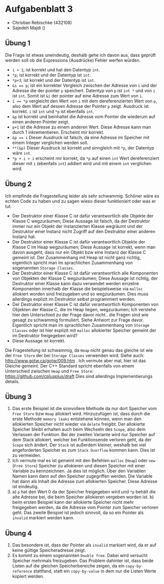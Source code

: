 # Aufgabenblatt 3
* Christian Rebischke (432108)
* Sajedeh Majdi ()

## Übung 1
Die Frage ist etwas uneindeutig, deshalb gehe ich davon aus, dass geprüft werden soll ob die Expressions (Ausdrücke) Fehler werfen würden.

* `i + 1`; ist korrekt und hat den Datentyp `int`.
* `*p`; ist korrekt und der Datentyp ist `int`.
* `*p+3`; ist korrekt und der Datentyp ist `int`.
* `&i == p`; ist ein korrekter Vergleich zwischen der Adresse von `i` und der Adresse die der pointer `p` speichert. Datentyp von `p` ist `int *` und von `i` ist `int`. Somit ist `&i` der pointer auf eine Adresse zum Wert von `i`.
* `i == *p` vergleicht den Wert von `i` mit dem dereferenzierten Wert von `p`, also dem Wert auf dessen Adresse der Pointer `p` zeigt. Ausdruck ist korrekt. `i` ist `int` und `*p` ist ebenfalls `int`.
* `&p` ist korrekt und beinhaltet die Adresse vom Pointer die wiederum auf einen anderen Pointer zeigt.
* `p+1` ist die Adresse zu einem anderen Wert. Diese Adresse kann man durch 1 inkrementieren. Erscheint mir korrekt.
* `&p == i` Dieser Ausdruck ist falsch, da eine Adresse im Speicher mit einem Integer verglichen werden soll.
* `**(&p)` Dieser Ausdruck ist korrekt und sinngleich mit `*p`, der Datentyp wäre `int`.
* `*p + i > i` erscheint mir korrekt, da `*p` auf einen `int` Wert dereferenziert dieser mit `i` (ebenfalls `int`) addiert wird und mit einem `int` verglichen wird.

## Übung 2
Ich empfinde die Fragestellung leider als sehr schwammig. Schöner wäre es echten Code zu haben und zu sagen wieso dieser funktioniert oder was er tut.

* Der Destruktor einer Klasse C ist dafür verantwortlich alle Objekte der Klasse C wegzuräumen; Diese Aussage ist falsch, da der Destruktor immer nur ein Objekt der instanzierten Klasse wegräumt und der Destruktor einer Instanz nicht Zugriff auf den Destruktor einer anderen Instanz hat.
* Der Destruktor einer Klasse C ist dafür verantwortlich Objekte der Klasse C im Heap wegzuräumen; Diese Aussage ist korrekt, wenn man davon ausgeht, dass nur ein Objekt bzw eine Instanz der Klasse C gemeint ist. Der Zusammenhang mit Heap ist nicht ganz richtig, eigentlich spricht man im sprachlichen Zusammenhang von sogenannten `Storage Classes`.
* Der Destruktor einer Klasse C ist dafür verantwortlich alle Komponenten von Objekten der Klasse C wegzuräumen; Diese Aussage ist richtig, der Destruktor einer Klasse kann dazu verwendet werden einzelne Komponenten innerhalb der Klasse die beispielsweise via `malloc` allokiert worden sind freizugeben und so wegzuräumen. Dies muss allerdings explizit im Destruktor selbst programmiert werden.
* Der Destruktor einer Klasse C ist dafür verantwortlich Komponenten von Objekten der Klasse C, die im Heap liegen, wegzuräumen; Ich verstehe hier den Unterschied zu der Frage davor nicht.. die Fragen sind wie gesagt zu schwammig formuliert. Siehe Antwort zur Frage davor. Eigentlich spricht man im sprachlichen Zusammenhang von `Storage Classes` oder ist hier explizit mit `malloc` allokierter Speicher gemeint der im Destruktor freigegeben wird?
* Diese Aussage ist korrekt.

Die Fragestellung ist schwammig, da `Heap` nicht genau das gleiche ist wie der `Free Store` der bei `Storage Classes` verwenden wird. Siehe auch: http://www.gotw.ca/gotw/009.htm . Ich vermute aber mal, hier ist das Gleiche gemeint. Der C++ Standard spricht ebenfalls von einem Unterschied zwischen `Heap` und `Free Store`: https://github.com/cplusplus/draft Dies sind allerdings Implementierungs details.

## Übung 3

1. Das erste Beispiel ist die sinnvollere Methode da nur dort Speicher vom `Free Store` bzw `Heap` allokiert wird. Hinzuzufügen ist, dass durch die erste Methode `memory leaks` entstehene können, wenn man den allokierten Speicher nicht wieder via `delete` freigibt. Der allokierte Speicher bleibt erhalten auch beim Wechseln des `Scope`, also dem Verlassen der Funktion. Bei der zweiten Variante wird nur Speicher auf dem Stack allokiert, welcher bei Funktionsende verloren geht, da der `Scope` sich ändert. Der `Stack` ist außerdem kleiner, weshalb bei viel angeforderten Speicher es zum `Stack Overflow` kommen kann. Dies ist zu vermeiden.
2. Ich vermute mal es ist gemeint mit den Befehlen `malloc` (`Heap`) oder `new` (`Free Store`) Speicher zu allokieren und diesen Speicher mit einer Variable zu kennzeichnen. Ja dies ist möglich. Über den Variablen Namen kann dann auf den Speicher zugegriffen werden. Die Variable hat dann als Inhalt die Adresse zum allokierten Speicher. Diese Adresse ist eindeutig.
3. a) `p` hat den Wert 0 da der Speicher freigegeben wird und `*p` behält die alte Adresse bei, die beim Speicher allokieren vergeben worden ist.
   b) beim ersten Beispiel kann der allokierte Speicher nicht mehr freigegeben werden, da die Adresse vom Pointer zum Speicher verloren geht. Das zweite Beispiel ist jedoch sinnvoll, da so ein Pointer als `invalid` markiert werden kann.

## Übung 4

1. Das besondere ist, dass der Pointer als `invalid` markiert wird, da er auf keine gültige Speicheradresse zeigt.
5. Es kommt zu einem sogenannten `Double free`. Dabei wird versucht Speicher mehrmals freizugeben. Das Problem dahinter ist, dass beide Listen auf die gleichen Speicherbereiche zeigen, da ein `copy-by-reference` stattfand, statt ein `copy-by-value` in dem nur die Listen Werte kopiert werden.
